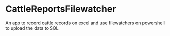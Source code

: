 # CattleReportsFilewatcher
An app to record cattle records on excel and use filewatchers on powershell to upload the data to SQL
